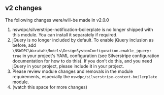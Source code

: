 ## v2 changes

The following changes were/will-be made in v2.0.0

1. nswdpc/silverstripe-notification-boilerplate is no longer shipped with this module. You can install it separately if required.
1. jQuery is no longer included by default. To enable jQuery inclusion as before, add `\NSWDPC\Waratah\Models\DesignSystemConfiguration.enable_jquery: true` in your project's YAML configuration (see Silverstripe configuration documentation for how to do this). If you don't do this, and you need jQuery in your project, please include it in your project.
1. Please review module changes and removals in the module requirements, especially the `nswdpc/silverstripe-content-boilerplate` module.
1. (watch this space for more changes)
